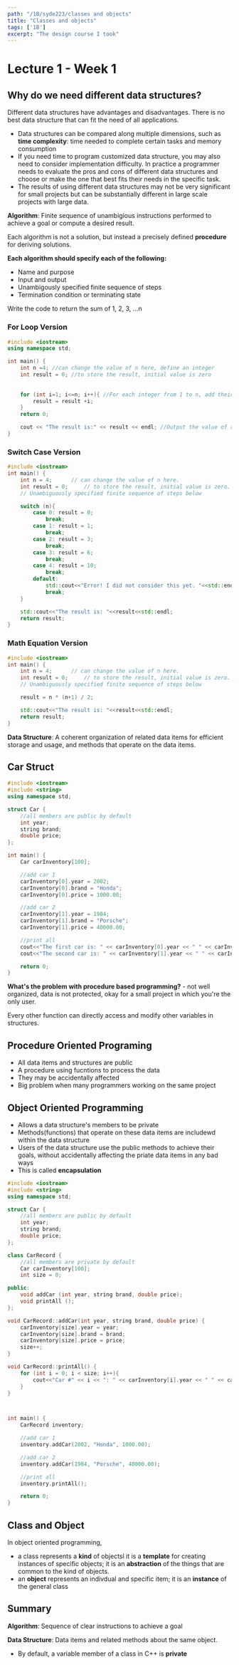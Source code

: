 ```yaml
---
path: "/1B/syde223/classes and objects"
title: "Classes and objects"
tags: ['1B']
excerpt: "The design course I took"
---
```


# Lecture 1 - Week 1

## Why do we need different data structures?
Different data structures have advantages and disadvantages. There is no best data structure that can fit the need of all applications.
- Data structures can be compared along multiple dimensions, such as **time complexity**: time needed to complete certain tasks and memory consumption
- If you need time to program customized data structure, you may also need to consider implementation difficulty. In practice a programmer needs to evaluate the pros and cons of different data structures and choose or make the one that best fits their needs in the specific task. 
- The results of using different data structures may not be very significant for small projects but can be substantially different in large scale projects with large data. 

**Algorithm**: Finite sequence of unambigious instructions performed to achieve a goal or compute a desired result. 

Each algorithm is not a solution, but instead a precisely defined **procedure** for deriving solutions. 

**Each algorithm should specify each of the following:**
- Name and purpose
- Input and output
- Unambigously specified finite sequence of steps
- Termination condition or terminating state

Write the code to return the sum of 1, 2, 3, ...n 

### For Loop Version
``` cpp
#include <iostream>
using namespace std;

int main() {
    int n =4; //can change the value of n here, define an integer
    int result = 0; //to store the result, initial value is zero
    
    
    for (int i=1; i<=n; i++){ //For each integer from 1 to n, add their values to result
        result = result +i;
    }
    return 0;

    cout << "The result is:" << result << endl; //Output the value of result
}
```

### Switch Case Version
``` cpp
#include <iostream>
int main() {
    int n = 4; 		// can change the value of n here.
    int result = 0; 	// to store the result, initial value is zero.
    // Unambiguously specified finite sequence of steps below

    switch (n){
        case 0: result = 0;
            break;
        case 1: result = 1;
            break;
        case 2: result = 3;
            break;
        case 3: result = 6;
            break;
        case 4: result = 10;
            break;
        default:
            std::cout<<"Error! I did not consider this yet. "<<std::endl;
            break;
    }

    std::cout<<"The result is: "<<result<<std::endl;
    return result;
}
```

### Math Equation Version
``` cpp
#include <iostream>
int main() {
    int n = 4; 		// can change the value of n here.
    int result = 0; 	// to store the result, initial value is zero.
    // Unambiguously specified finite sequence of steps below

    result = n * (n+1) / 2;

    std::cout<<"The result is: "<<result<<std::endl;
    return result;
}
```

**Data Structure**: A coherent organization of related data items for efficient storage and usage, and methods that operate on the data items. 

## Car Struct 
``` cpp
#include <iostream>
#include <string>
using namespace std;

struct Car {
    //all members are public by default
    int year;
    string brand;
    double price;
};

int main() {
    Car carInventory[100];

    //add car 1
    carInventory[0].year = 2002;
    carInventory[0].brand = "Honda";
    carInventory[0].price = 1000.00;

    //add car 2
    carInventory[1].year = 1984;
    carInventory[1].brand = "Porsche";
    carInventory[1].price = 40000.00;

    //print all
    cout<<"The first car is: " << carInventory[0].year << " " << carInventory[0].brand << ", price: " << carInventory[0].price<< endl;
    cout<<"The second car is: " << carInventory[1].year << " " << carInventory[1].brand << ", price: " << carInventory[1].price<< endl;

    return 0;
}
```

**What's the problem with procedure based programming?** - not well organized, data is not protected, okay for a small project in which you're the only user. 

Every other function can directly access and modify other variables in structures. 

## Procedure Oriented Programing
- All data items and structures are public
- A procedure using fucntions to process the data
- They may be accidentally affected
- Big problem when many programmers working on the same project

## Object Oriented Programming
- Allows a data structure's members to be private
- Methods(functions) that operate on these data items are includewd within the data structure
- Users of the data structure use the public methods to achieve their goals, without accidentally affecting the priate data items in any bad ways
- This is called **encapsulation**
```cpp
#include <iostream>
#include <string>
using namespace std;

struct Car {
    //all members are public by default
    int year;
    string brand;
    double price;
};

class CarRecord {
    //all members are private by default
    Car carInventory[100];
    int size = 0;

public:
    void addCar (int year, string brand, double price);
    void printAll ();
};

void CarRecord::addCar(int year, string brand, double price) {
    carInventory[size].year = year;
    carInventory[size].brand = brand;
    carInventory[size].price = price;
    size++;
}

void CarRecord::printAll() {
    for (int i = 0; i < size; i++){
        cout<<"Car #" << i << ": " << carInventory[i].year << " " << carInventory[i].brand << ", price: " << carInventory[i].price<< endl;
    }
}



int main() {
    CarRecord inventory;

    //add car 1
    inventory.addCar(2002, "Honda", 1000.00);

    //add car 2
    inventory.addCar(1984, "Porsche", 40000.00);

    //print all
    inventory.printAll();

    return 0;
}
```

## Class and Object
In object oriented programming,
- a class represents a **kind** of objectsl it is a **template** for creating instances of specific objects; it is an **abstraction** of the things that are common to the kind of objects.
- an **object** represents an indivdual and specific item; it is an **instance** of the general class

## Summary
**Algorithm**: Sequence of clear instructions to achieve a goal

**Data Structure**: Data items and related methods about the same object. 

- By default, a variable member of a class in C++ is **private**